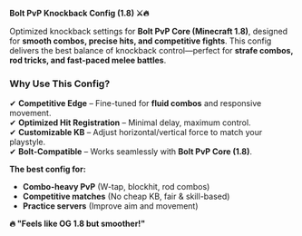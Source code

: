 
**Bolt PvP Knockback Config (1.8) ⚔️🔥**  

Optimized knockback settings for **Bolt PvP Core (Minecraft 1.8)**, designed for **smooth combos, precise hits, and competitive fights**. This config delivers the best balance of knockback control—perfect for **strafe combos, rod tricks, and fast-paced melee battles**.  

### Why Use This Config?  
✔ **Competitive Edge** – Fine-tuned for **fluid combos** and responsive movement.  
✔ **Optimized Hit Registration** – Minimal delay, maximum control.  
✔ **Customizable KB** – Adjust horizontal/vertical force to match your playstyle.  
✔ **Bolt-Compatible** – Works seamlessly with **Bolt PvP Core (1.8)**.  

**The best config for:**  
- **Combo-heavy PvP** (W-tap, blockhit, rod combos)  
- **Competitive matches** (No cheap KB, fair & skill-based)  
- **Practice servers** (Improve aim and movement)  

**🔥 "Feels like OG 1.8 but smoother!"**  


